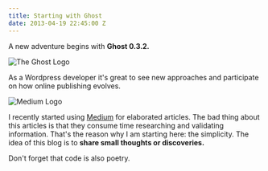 ```yaml
---
title: Starting with Ghost
date: 2013-04-19 22:45:00 Z
---
```


A new adventure begins with **Ghost 0.3.2.**

![The Ghost Logo](http://tryghost.org/ghost.png)

As a Wordpress developer it's great to see new approaches and participate on how online publishing evolves.

![Medium Logo](https://d233eq3e3p3cv0.cloudfront.net/max/700/0*ZfH9RMk9gRwvqiLU.png)

I recently started using [Medium](http://medium.com/@fjaguero) for elaborated articles. The bad thing about this articles is that they consume time researching and validating information. That's the reason why I am starting here: the simplicity. The idea of this blog is to **share small thoughts or discoveries.** 

Don't forget that code is also poetry.